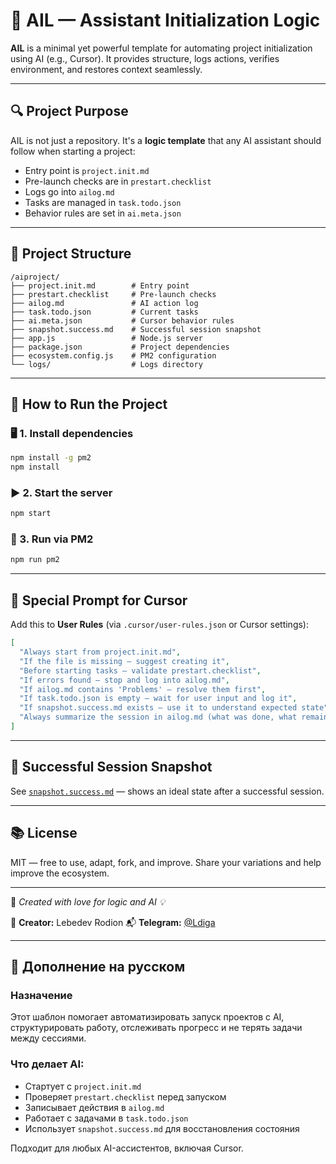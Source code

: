 # 🤖 AIL — Assistant Initialization Logic

**AIL** is a minimal yet powerful template for automating project initialization using AI (e.g., Cursor). It provides structure, logs actions, verifies environment, and restores context seamlessly.

---

## 🔍 Project Purpose

AIL is not just a repository. It's a **logic template** that any AI assistant should follow when starting a project:

* Entry point is `project.init.md`
* Pre-launch checks are in `prestart.checklist`
* Logs go into `ailog.md`
* Tasks are managed in `task.todo.json`
* Behavior rules are set in `ai.meta.json`

---

## 🧩 Project Structure

```
/aiproject/
├── project.init.md        # Entry point
├── prestart.checklist     # Pre-launch checks
├── ailog.md               # AI action log
├── task.todo.json         # Current tasks
├── ai.meta.json           # Cursor behavior rules
├── snapshot.success.md    # Successful session snapshot
├── app.js                 # Node.js server
├── package.json           # Project dependencies
├── ecosystem.config.js    # PM2 configuration
└── logs/                  # Logs directory
```

---

## 🚀 How to Run the Project

### 🖥️ 1. Install dependencies

```bash
npm install -g pm2
npm install
```

### ▶️ 2. Start the server

```bash
npm start
```

### 🔁 3. Run via PM2

```bash
npm run pm2
```

---

## 🤖 Special Prompt for Cursor

Add this to **User Rules** (via `.cursor/user-rules.json` or Cursor settings):

```json
[
  "Always start from project.init.md",
  "If the file is missing — suggest creating it",
  "Before starting tasks — validate prestart.checklist",
  "If errors found — stop and log into ailog.md",
  "If ailog.md contains 'Problems' — resolve them first",
  "If task.todo.json is empty — wait for user input and log it",
  "If snapshot.success.md exists — use it to understand expected state",
  "Always summarize the session in ailog.md (what was done, what remains)"
]
```

---

## 📸 Successful Session Snapshot

See [`snapshot.success.md`](./snapshot.success.md) — shows an ideal state after a successful session.

---

## 📚 License

MIT — free to use, adapt, fork, and improve. Share your variations and help improve the ecosystem.

---

🧠 *Created with love for logic and AI 💡*

👤 **Creator:** Lebedev Rodion
📬 **Telegram:** [@Ldiga](https://t.me/Ldiga)

---

## 📝 Дополнение на русском

### Назначение

Этот шаблон помогает автоматизировать запуск проектов с AI, структурировать работу, отслеживать прогресс и не терять задачи между сессиями.

### Что делает AI:

* Стартует с `project.init.md`
* Проверяет `prestart.checklist` перед запуском
* Записывает действия в `ailog.md`
* Работает с задачами в `task.todo.json`
* Использует `snapshot.success.md` для восстановления состояния

Подходит для любых AI-ассистентов, включая Cursor.
